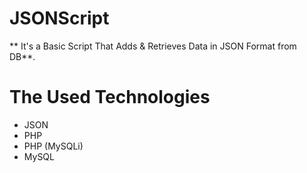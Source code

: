 # JSONScript
** It's a Basic Script That Adds &amp; Retrieves Data in JSON Format from DB**.

# The Used Technologies
* JSON
* PHP
* PHP (MySQLi)
* MySQL
